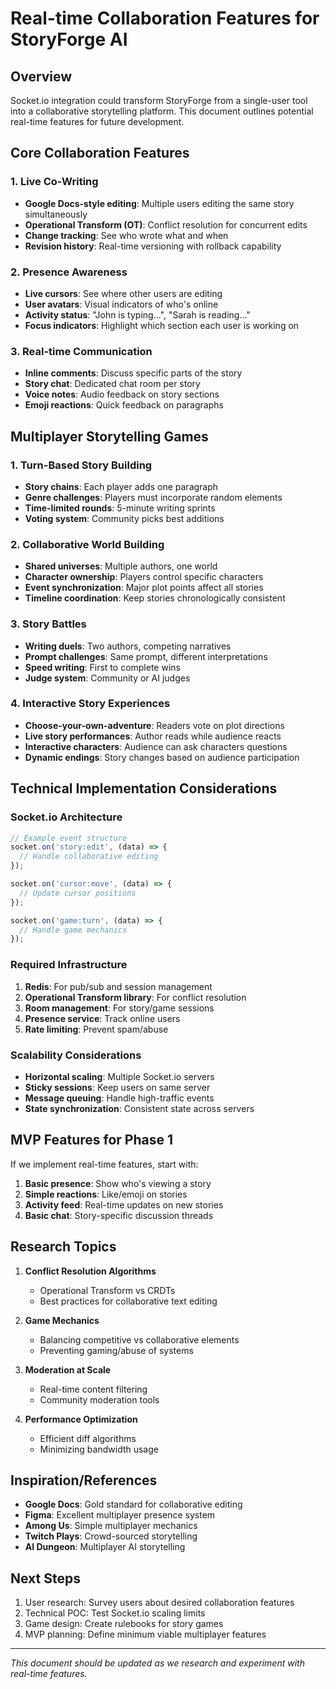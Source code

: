 # Real-time Collaboration Features for StoryForge AI

## Overview
Socket.io integration could transform StoryForge from a single-user tool into a collaborative storytelling platform. This document outlines potential real-time features for future development.

## Core Collaboration Features

### 1. Live Co-Writing
- **Google Docs-style editing**: Multiple users editing the same story simultaneously
- **Operational Transform (OT)**: Conflict resolution for concurrent edits
- **Change tracking**: See who wrote what and when
- **Revision history**: Real-time versioning with rollback capability

### 2. Presence Awareness
- **Live cursors**: See where other users are editing
- **User avatars**: Visual indicators of who's online
- **Activity status**: "John is typing...", "Sarah is reading..."
- **Focus indicators**: Highlight which section each user is working on

### 3. Real-time Communication
- **Inline comments**: Discuss specific parts of the story
- **Story chat**: Dedicated chat room per story
- **Voice notes**: Audio feedback on story sections
- **Emoji reactions**: Quick feedback on paragraphs

## Multiplayer Storytelling Games

### 1. Turn-Based Story Building
- **Story chains**: Each player adds one paragraph
- **Genre challenges**: Players must incorporate random elements
- **Time-limited rounds**: 5-minute writing sprints
- **Voting system**: Community picks best additions

### 2. Collaborative World Building
- **Shared universes**: Multiple authors, one world
- **Character ownership**: Players control specific characters
- **Event synchronization**: Major plot points affect all stories
- **Timeline coordination**: Keep stories chronologically consistent

### 3. Story Battles
- **Writing duels**: Two authors, competing narratives
- **Prompt challenges**: Same prompt, different interpretations
- **Speed writing**: First to complete wins
- **Judge system**: Community or AI judges

### 4. Interactive Story Experiences
- **Choose-your-own-adventure**: Readers vote on plot directions
- **Live story performances**: Author reads while audience reacts
- **Interactive characters**: Audience can ask characters questions
- **Dynamic endings**: Story changes based on audience participation

## Technical Implementation Considerations

### Socket.io Architecture
```javascript
// Example event structure
socket.on('story:edit', (data) => {
  // Handle collaborative editing
});

socket.on('cursor:move', (data) => {
  // Update cursor positions
});

socket.on('game:turn', (data) => {
  // Handle game mechanics
});
```

### Required Infrastructure
1. **Redis**: For pub/sub and session management
2. **Operational Transform library**: For conflict resolution
3. **Room management**: For story/game sessions
4. **Presence service**: Track online users
5. **Rate limiting**: Prevent spam/abuse

### Scalability Considerations
- **Horizontal scaling**: Multiple Socket.io servers
- **Sticky sessions**: Keep users on same server
- **Message queuing**: Handle high-traffic events
- **State synchronization**: Consistent state across servers

## MVP Features for Phase 1

If we implement real-time features, start with:
1. **Basic presence**: Show who's viewing a story
2. **Simple reactions**: Like/emoji on stories
3. **Activity feed**: Real-time updates on new stories
4. **Basic chat**: Story-specific discussion threads

## Research Topics

1. **Conflict Resolution Algorithms**
   - Operational Transform vs CRDTs
   - Best practices for collaborative text editing

2. **Game Mechanics**
   - Balancing competitive vs collaborative elements
   - Preventing gaming/abuse of systems

3. **Moderation at Scale**
   - Real-time content filtering
   - Community moderation tools

4. **Performance Optimization**
   - Efficient diff algorithms
   - Minimizing bandwidth usage

## Inspiration/References
- **Google Docs**: Gold standard for collaborative editing
- **Figma**: Excellent multiplayer presence system
- **Among Us**: Simple multiplayer mechanics
- **Twitch Plays**: Crowd-sourced storytelling
- **AI Dungeon**: Multiplayer AI storytelling

## Next Steps
1. User research: Survey users about desired collaboration features
2. Technical POC: Test Socket.io scaling limits
3. Game design: Create rulebooks for story games
4. MVP planning: Define minimum viable multiplayer features

---
*This document should be updated as we research and experiment with real-time features.*